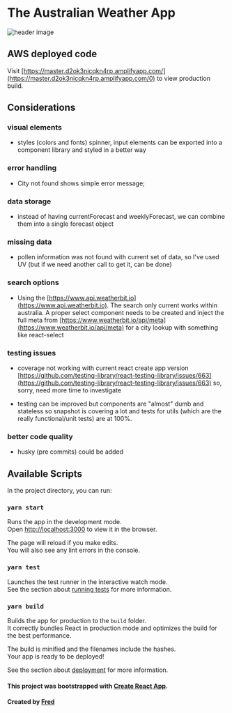 # The Australian Weather App

![header image](https://raw.github.com/fredkronusa/weather-app/master/readme.png)

## AWS deployed code

Visit [https://master.d2ok3nicqkn4rp.amplifyapp.com/](https://master.d2ok3nicqkn4rp.amplifyapp.com/0) to view production build.


## Considerations

### visual elements

- styles (colors and fonts) spinner, input elements can be exported into a component library and styled in a better way

### error handling

- City not found shows simple error message;

### data storage

- instead of having currentForecast and weeklyForecast, we can combine them into a single forecast object

### missing data

- pollen information was not found with current set of data, so I've used UV (but if we need another call to get it, can be done)

### search options

- Using the [https://www.api.weatherbit.io](https://www.api.weatherbit.io). The search only current works within australia. A proper select component needs to be created and inject the full meta from [https://www.weatherbit.io/api/meta](https://www.weatherbit.io/api/meta) for a city lookup with something like react-select

### testing issues

- coverage not working with current react create app version [https://github.com/testing-library/react-testing-library/issues/663](https://github.com/testing-library/react-testing-library/issues/663) so, sorry, need more time to investigate

- testing can be improved but components are "almost" dumb and stateless so snapshot is covering a lot and tests for utils (which are the really functional/unit tests) are at 100%.

### better code quality

- husky (pre commits) could be added

## Available Scripts

In the project directory, you can run:

### `yarn start`

Runs the app in the development mode.<br />
Open [http://localhost:3000](http://localhost:3000) to view it in the browser.

The page will reload if you make edits.<br />
You will also see any lint errors in the console.

### `yarn test`

Launches the test runner in the interactive watch mode.<br />
See the section about [running tests](https://facebook.github.io/create-react-app/docs/running-tests) for more information.

### `yarn build`

Builds the app for production to the `build` folder.<br />
It correctly bundles React in production mode and optimizes the build for the best performance.

The build is minified and the filenames include the hashes.<br />
Your app is ready to be deployed!

See the section about [deployment](https://facebook.github.io/create-react-app/docs/deployment) for more information.

#### This project was bootstrapped with [Create React App](https://github.com/facebook/create-react-app).

#### Created by [Fred](http://frederico.com.au)
